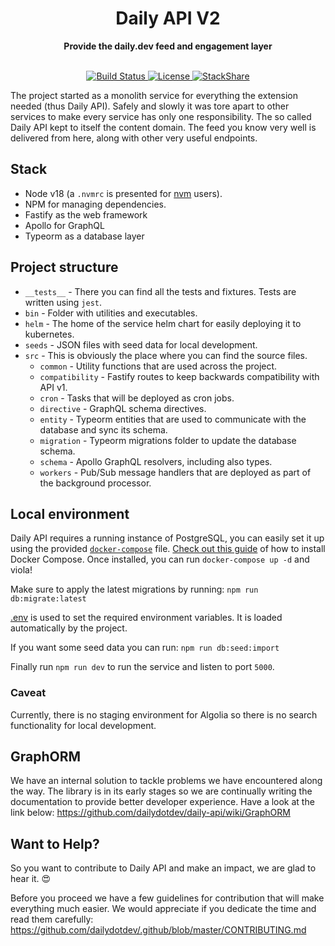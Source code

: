 <div align="center">
  <h1>Daily API V2</h1>
  <strong>Provide the daily.dev feed and engagement layer</strong>
</div>
<br>
<p align="center">
  <a href="https://circleci.com/gh/dailydotdev/daily-api">
    <img src="https://img.shields.io/circleci/build/github/dailydotdev/daily-api/master.svg" alt="Build Status">
  </a>
  <a href="https://github.com/dailydotdev/daily-api/blob/main/LICENSE">
    <img src="https://img.shields.io/github/license/dailydotdev/daily-api.svg" alt="License">
  </a>
  <a href="https://stackshare.io/daily/daily">
    <img src="http://img.shields.io/badge/tech-stack-0690fa.svg?style=flat" alt="StackShare">
  </a>
</p>

The project started as a monolith service for everything the extension needed (thus Daily API).
Safely and slowly it was tore apart to other services to make every service has only one responsibility.
The so called Daily API kept to itself the content domain. The feed you know very well is delivered from here,
along with other very useful endpoints.

## Stack

- Node v18 (a `.nvmrc` is presented for [nvm](https://github.com/nvm-sh/nvm) users).
- NPM for managing dependencies.
- Fastify as the web framework
- Apollo for GraphQL
- Typeorm as a database layer

## Project structure

- `__tests__` - There you can find all the tests and fixtures. Tests are written using `jest`.
- `bin` - Folder with utilities and executables.
- `helm` - The home of the service helm chart for easily deploying it to kubernetes.
- `seeds` - JSON files with seed data for local development.
- `src` - This is obviously the place where you can find the source files.
  - `common` - Utility functions that are used across the project.
  - `compatibility` - Fastify routes to keep backwards compatibility with API v1.
  - `cron` - Tasks that will be deployed as cron jobs.
  - `directive` - GraphQL schema directives.
  - `entity` - Typeorm entities that are used to communicate with the database and sync its schema.
  - `migration` - Typeorm migrations folder to update the database schema.
  - `schema` - Apollo GraphQL resolvers, including also types.
  - `workers` - Pub/Sub message handlers that are deployed as part of the background processor.

## Local environment

Daily API requires a running instance of PostgreSQL, you can easily set it up using the provided [`docker-compose`](docker-compose.yml) file.
[Check out this guide](https://docs.docker.com/compose/install/) of how to install Docker Compose. Once installed, you can run `docker-compose up -d` and viola!

Make sure to apply the latest migrations by running:
`npm run db:migrate:latest`

[.env](.env) is used to set the required environment variables. It is loaded automatically by the project.

If you want some seed data you can run:
`npm run db:seed:import`

Finally run `npm run dev` to run the service and listen to port `5000`.

### Caveat

Currently, there is no staging environment for Algolia so there is no search functionality for local development.

## GraphORM

We have an internal solution to tackle problems we have encountered along the way.
The library is in its early stages so we are continually writing the documentation to provide better developer experience. Have a look at the link below:
https://github.com/dailydotdev/daily-api/wiki/GraphORM

## Want to Help?

So you want to contribute to Daily API and make an impact, we are glad to hear it. :heart_eyes:

Before you proceed we have a few guidelines for contribution that will make everything much easier.
We would appreciate if you dedicate the time and read them carefully:
https://github.com/dailydotdev/.github/blob/master/CONTRIBUTING.md
